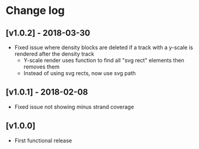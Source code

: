 # Change log

## [v1.0.2] - 2018-03-30
- Fixed issue where density blocks are deleted if a track with a y-scale is rendered after the density track
  - Y-scale render uses function to find all "svg rect" elements then removes them
  - Instead of using svg rects, now use svg path

## [v1.0.1] - 2018-02-08
- Fixed issue not showing minus strand coverage

## [v1.0.0]
- First functional release
